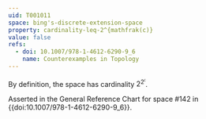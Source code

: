 ```yaml
---
uid: T001011
space: bing's-discrete-extension-space
property: cardinality-leq-2^{mathfrak(c)}
value: false
refs:
  - doi: 10.1007/978-1-4612-6290-9_6
    name: Counterexamples in Topology
---
```

By definition, the space has cardinality $2^{2^\mathfrak{c}}$.

Asserted in the General Reference Chart for space #142 in
{{doi:10.1007/978-1-4612-6290-9_6}}.
